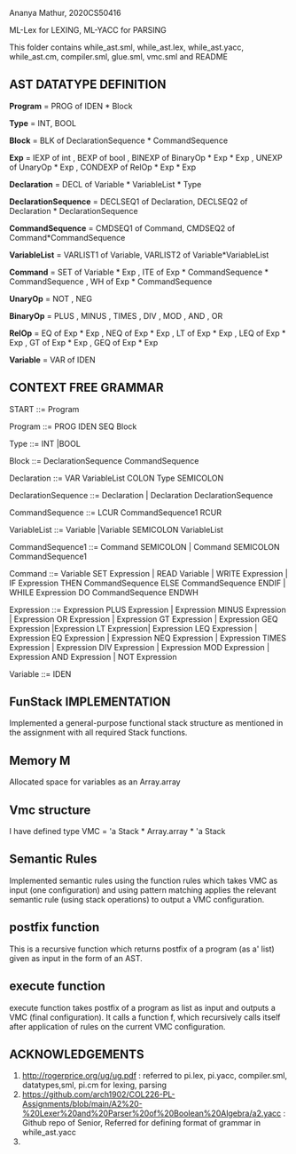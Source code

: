 Ananya Mathur, 2020CS50416

ML-Lex for LEXING, ML-YACC for PARSING

This folder contains while_ast.sml, while_ast.lex, while_ast.yacc, while_ast.cm, compiler.sml, glue.sml, vmc.sml and README

## AST DATATYPE DEFINITION

**Program** = PROG of IDEN * Block

**Type** = INT, BOOL

**Block** = BLK of DeclarationSequence * CommandSequence

**Exp** = IEXP of int , BEXP of bool , BINEXP of BinaryOp * Exp * Exp , UNEXP of UnaryOp * Exp , CONDEXP of RelOp * Exp * Exp

**Declaration** = DECL of Variable * VariableList * Type

**DeclarationSequence** = DECLSEQ1 of Declaration, DECLSEQ2 of Declaration * DeclarationSequence

**CommandSequence** = CMDSEQ1 of Command, CMDSEQ2 of Command*CommandSequence

**VariableList** = VARLIST1 of Variable, VARLIST2 of Variable*VariableList

**Command** = SET of Variable * Exp , ITE of Exp * CommandSequence * CommandSequence , WH of Exp * CommandSequence 

**UnaryOp** = NOT , NEG

**BinaryOp** = PLUS , MINUS , TIMES , DIV , MOD , AND , OR

**RelOp** = EQ of Exp * Exp , NEQ of Exp * Exp , LT of Exp * Exp , LEQ of Exp * Exp , GT of Exp * Exp , GEQ of Exp * Exp

**Variable** = VAR of IDEN

## CONTEXT FREE GRAMMAR
START ::=  Program

Program ::=  PROG IDEN SEQ Block

Type ::=  INT |BOOL

Block ::=  DeclarationSequence CommandSequence 

Declaration ::=  VAR VariableList COLON Type SEMICOLON

DeclarationSequence ::=  Declaration | Declaration DeclarationSequence

CommandSequence ::=  LCUR CommandSequence1 RCUR

VariableList ::=  Variable |Variable SEMICOLON VariableList

CommandSequence1 ::=  Command SEMICOLON | Command SEMICOLON CommandSequence1

Command ::=  Variable SET Expression | READ Variable | WRITE Expression | IF Expression THEN CommandSequence ELSE CommandSequence ENDIF | 
WHILE Expression DO CommandSequence ENDWH 

Expression ::=  Expression PLUS Expression | Expression MINUS Expression | Expression OR Expression | Expression GT Expression | Expression GEQ Expression |Expression LT Expression|
Expression LEQ Expression | Expression EQ Expression | Expression NEQ Expression | Expression TIMES Expression | Expression DIV Expression | Expression MOD Expression | Expression AND Expression | 
NOT Expression 

Variable ::= IDEN

## FunStack IMPLEMENTATION

Implemented a general-purpose functional stack structure as mentioned in the assignment with all required Stack functions.

## Memory M

Allocated space for variables as an Array.array

## Vmc structure

I have defined type VMC = 'a Stack * Array.array * 'a Stack

## Semantic Rules

Implemented semantic rules using the function rules which takes VMC as input (one configuration) and using pattern matching applies the relevant semantic rule (using stack operations) to output a VMC configuration.

## postfix function

This is a recursive function which returns postfix of a program (as a' list) given as input in the form of an AST.

## execute function

execute function takes postfix of a program as list as input and outputs a VMC (final configuration). It calls a function f, which recursively calls itself after application of rules on the current VMC configuration.
 

## ACKNOWLEDGEMENTS

1. http://rogerprice.org/ug/ug.pdf : referred to pi.lex, pi.yacc, compiler.sml, datatypes,sml, pi.cm for lexing, parsing
2. https://github.com/arch1902/COL226-PL-Assignments/blob/main/A2%20-%20Lexer%20and%20Parser%20of%20Boolean%20Algebra/a2.yacc : Github repo of Senior, Referred for defining format of grammar in while_ast.yacc
3. 
